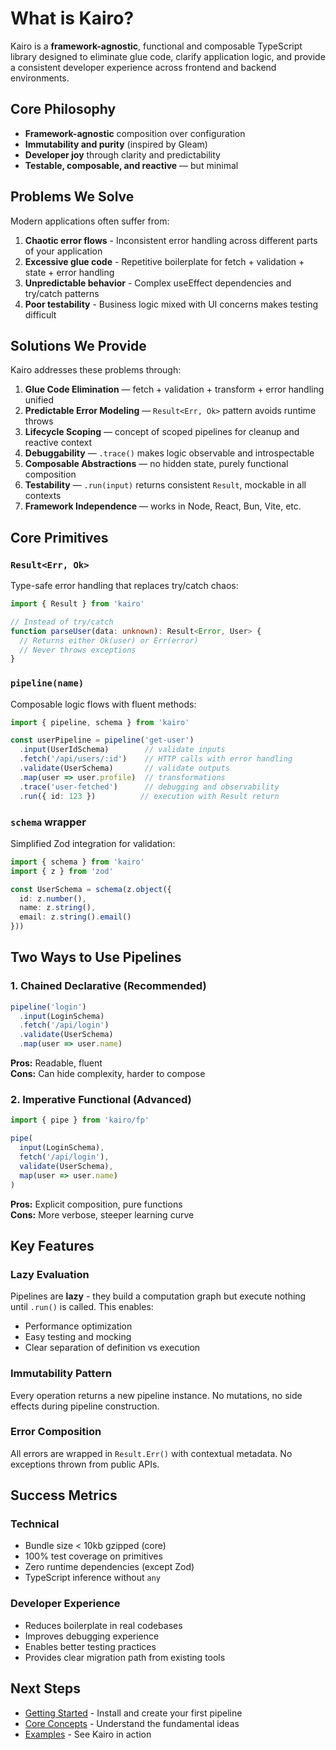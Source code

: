 # What is Kairo?

Kairo is a **framework-agnostic**, functional and composable TypeScript library designed to eliminate glue code, clarify application logic, and provide a consistent developer experience across frontend and backend environments.

## Core Philosophy

- **Framework-agnostic** composition over configuration
- **Immutability and purity** (inspired by Gleam)
- **Developer joy** through clarity and predictability
- **Testable, composable, and reactive** — but minimal

## Problems We Solve

Modern applications often suffer from:

1. **Chaotic error flows** - Inconsistent error handling across different parts of your application
2. **Excessive glue code** - Repetitive boilerplate for fetch + validation + state + error handling
3. **Unpredictable behavior** - Complex useEffect dependencies and try/catch patterns
4. **Poor testability** - Business logic mixed with UI concerns makes testing difficult

## Solutions We Provide  

Kairo addresses these problems through:

1. **Glue Code Elimination** — fetch + validation + transform + error handling unified
2. **Predictable Error Modeling** — `Result<Err, Ok>` pattern avoids runtime throws
3. **Lifecycle Scoping** — concept of scoped pipelines for cleanup and reactive context
4. **Debuggability** — `.trace()` makes logic observable and introspectable
5. **Composable Abstractions** — no hidden state, purely functional composition
6. **Testability** — `.run(input)` returns consistent `Result`, mockable in all contexts
7. **Framework Independence** — works in Node, React, Bun, Vite, etc.

## Core Primitives

### `Result<Err, Ok>`

Type-safe error handling that replaces try/catch chaos:

```typescript
import { Result } from 'kairo'

// Instead of try/catch
function parseUser(data: unknown): Result<Error, User> {
  // Returns either Ok(user) or Err(error)
  // Never throws exceptions
}
```

### `pipeline(name)`

Composable logic flows with fluent methods:

```typescript
import { pipeline, schema } from 'kairo'

const userPipeline = pipeline('get-user')
  .input(UserIdSchema)        // validate inputs
  .fetch('/api/users/:id')    // HTTP calls with error handling
  .validate(UserSchema)       // validate outputs
  .map(user => user.profile)  // transformations
  .trace('user-fetched')      // debugging and observability
  .run({ id: 123 })          // execution with Result return
```

### `schema` wrapper

Simplified Zod integration for validation:

```typescript
import { schema } from 'kairo'
import { z } from 'zod'

const UserSchema = schema(z.object({
  id: z.number(),
  name: z.string(),
  email: z.string().email()
}))
```

## Two Ways to Use Pipelines

### 1. Chained Declarative (Recommended)

```typescript
pipeline('login')
  .input(LoginSchema)
  .fetch('/api/login')
  .validate(UserSchema)
  .map(user => user.name)
```

**Pros:** Readable, fluent  
**Cons:** Can hide complexity, harder to compose

### 2. Imperative Functional (Advanced)

```typescript
import { pipe } from 'kairo/fp'

pipe(
  input(LoginSchema),
  fetch('/api/login'),
  validate(UserSchema),
  map(user => user.name)
)
```

**Pros:** Explicit composition, pure functions  
**Cons:** More verbose, steeper learning curve

## Key Features

### Lazy Evaluation

Pipelines are **lazy** - they build a computation graph but execute nothing until `.run()` is called. This enables:

- Performance optimization
- Easy testing and mocking  
- Clear separation of definition vs execution

### Immutability Pattern

Every operation returns a new pipeline instance. No mutations, no side effects during pipeline construction.

### Error Composition

All errors are wrapped in `Result.Err()` with contextual metadata. No exceptions thrown from public APIs.

## Success Metrics

### Technical
- Bundle size < 10kb gzipped (core)
- 100% test coverage on primitives
- Zero runtime dependencies (except Zod)
- TypeScript inference without `any`

### Developer Experience
- Reduces boilerplate in real codebases
- Improves debugging experience
- Enables better testing practices
- Provides clear migration path from existing tools

## Next Steps

- [Getting Started](/guide/getting-started) - Install and create your first pipeline
- [Core Concepts](/guide/concepts) - Understand the fundamental ideas
- [Examples](/examples/) - See Kairo in action